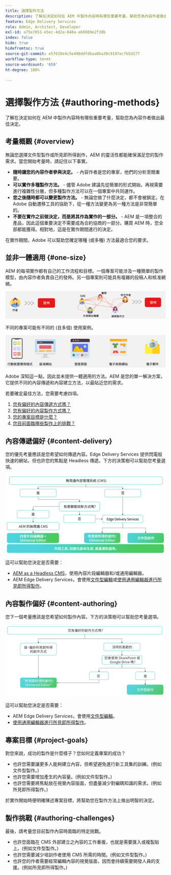 ```yaml
---
title: 選擇製作方法
description: 了解在決定如何在 AEM 中製作內容時有哪些重要考量，幫助您為內容作者做出最佳決定。
feature: Edge Delivery Services
role: Admin, Architect, Developer
exl-id: a75e7051-e5ec-4d2a-848a-a66989e2f30b
index: false
hide: true
hidefromtoc: true
source-git-commit: e57610e4c5e498ddfdbaa0ba39c9197ecfb5d177
workflow-type: tm+mt
source-wordcount: '659'
ht-degree: 100%

---
```


# 選擇製作方法 {#authoring-methods}

了解在決定如何在 AEM 中製作內容時有哪些重要考量，幫助您為內容作者做出最佳決定。

## 考量概觀 {#overview}

無論您選擇文件型製作或所見即所得創作，AEM 的靈活性都能確保滿足您的製作需求。當您開始考量時，請記住以下事實。

* **隨時讓您的內容作者參與決定。** - 內容作者是您的專家，他們的分析至關重要。
* **可以實作多種製作方法。** - 儘管 Adobe 建議先從簡單的形式開始，再視需要進行複雜性分層，但多種製作方法可以在一個專案中共同運作。
* **您之後隨時都可以變更製作方法。** - 無論您做了什麼決定，都不會被鎖定。在 Adobe 自動遷移工具的協助下，從一種方法變更為另一種方法是非常簡單的。
* **不要在實作之前做決定，而是將其作為實作的一部分。** - AEM 是一項整合的產品，因此這個重要決定不需要成為合約協商的一部分。購買 AEM 時，您全部都能獲得。相對地，這是在實作期間進行的決定。

在實作期間，Adobe 可以幫助您確定哪種 (或多種) 方法最適合您的要求。

## 並非一體適用 {#one-size}

AEM 的每項實作都有自己的工作流程和目標。一個專案可能涉及一種簡單的製作模型，由內容作者負責自己的發佈。另一個專案則可能具有複雜的投稿人和核准網絡。

![不同的製作工作流程](assets/authoring-workflows.png)

不同的專案可能有不同的 (且多個) 使用案例。

![使用案例](assets/use-cases.png)

Adobe 深知這一點，因此並未提供一體適用的方法。AEM 是您的單一解決方案，它提供不同的內容傳遞和內容建立方法，以最貼近您的需求。

若要確定最佳方法，您需要考慮四項。

1. [您有偏好的內容傳遞方式嗎？](#content-delivery)
1. [您有偏好的內容製作方式嗎？](#content-authoring)
1. [您的專案目標是什麼？](#project-goals)
1. [您目前面臨哪些製作上的挑戰？](#authoring-challenges)

## 內容傳遞偏好 {#content-delivery}

您的優先考量應該是您希望如何傳遞內容。Edge Delivery Services 提供閃電般快速的網站，但也許您的焦點是 Headless 傳遞。下方的決策樹可以幫助您考量選項。

![內容傳遞決策樹](assets/content-delivery-decision-tree.png)

這可以幫助您決定是否需要：

* [AEM as a Headless CMS](/help/headless/introduction.md)，使用內容片段編輯器和/或通用編輯器。
* AEM Edge Delivery Services，會使用[文件型編輯](/help/edge/docs/authoring.md)或[使用通用編輯器進行所見即所得製作](/help/edge/wysiwyg-authoring/authoring.md)。

## 內容製作偏好 {#content-authoring}

您下一個考量應該是您希望如何製作內容。下方的決策樹可以幫助您考量選項。

![內容製作決策樹](assets/content-authoring-decision-tree.png)

這可以幫助您決定是否需要：

* AEM Edge Delivery Services，會使用[文件型編輯](/help/edge/docs/authoring.md)。
* [使用通用編輯器進行所見即所得製作](/help/edge/wysiwyg-authoring/authoring.md)。

## 專案目標 {#project-goals}

對您來說，成功的製作是什麼樣子？您如何定義專案的成功？

* 也許您需要讓更多人能夠建立內容，但希望避免進行新工具集的訓練。(例如文件型製作。)
* 也許您需要增加產生的內容量。(例如文件型製作。)
* 也許您需要將焦點放在視覺內容版面，但盡量減少對編碼知識的需求。(例如所見即所得製作。)

於實作開始時便明確陳述專案目標，將幫助您在製作方法上做出明智的決定。

## 製作挑戰 {#authoring-challenges}

最後，請考量您目前製作內容時面臨的特定挑戰。

* 也許您面臨在 CMS 外部建立之內容的工作重複，也就是需要匯入或複製貼上。(例如文件型製作。)
* 也許您需要減少培訓作者使用 CMS 所需的時間。(例如文件型製作。)
* 也許您的作者需要經常編輯內容的視覺版面，因而會持續需要開發人員的支援。(例如所見即所得製作。)

